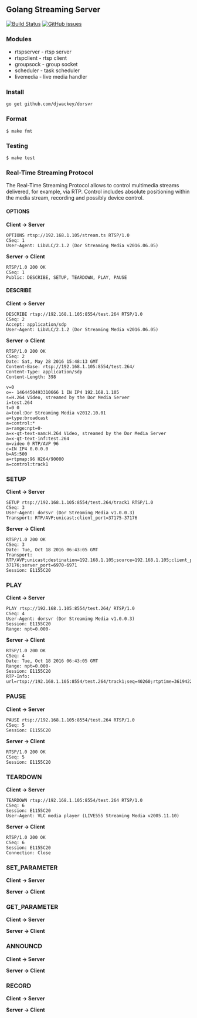 ## Golang Streaming Server ##

[![Build Status](https://travis-ci.org/djwackey/dorsvr.svg?branch=master)](https://travis-ci.org/djwackey/dorsvr) [![GitHub issues](https://img.shields.io/github/issues/djwackey/dorsvr.svg)](https://github.com/djwackey/dorsvr/issues)
### Modules ###
* rtspserver - rtsp server
* rtspclient - rtsp client
* groupsock  - group socket
* scheduler  - task scheduler
* livemedia  - live media handler

### Install ###
	go get github.com/djwackey/dorsvr

### Format ###
	$ make fmt

### Testing ###
	$ make test

### Real-Time Streaming Protocol ###
The Real-Time Streaming Protocol allows to control multimedia streams delivered, for example, via RTP. Control includes absolute positioning within the media stream, recording and possibly device control.

#### OPTIONS ####
**Client -> Server**

	OPTIONS rtsp://192.168.1.105/stream.ts RTSP/1.0
	CSeq: 1
	User-Agent: LibVLC/2.1.2 (Dor Streaming Media v2016.06.05)
**Server -> Client**

	RTSP/1.0 200 OK
    CSeq: 1
    Public: DESCRIBE, SETUP, TEARDOWN, PLAY, PAUSE

#### DESCRIBE ####
**Client -> Server**

	DESCRIBE rtsp://192.168.1.105:8554/test.264 RTSP/1.0
	CSeq: 2
    Accept: application/sdp
    User-Agent: LibVLC/2.1.2 (Dor Streaming Media v2016.06.05)
**Server -> Client**

	RTSP/1.0 200 OK
	CSeq: 2
	Date: Sat, May 28 2016 15:48:13 GMT
	Content-Base: rtsp://192.168.1.105:8554/test.264/
	Content-Type: application/sdp
	Content-Length: 398

	v=0
	o=- 1464450493310666 1 IN IP4 192.168.1.105
	s=H.264 Video, streamed by the Dor Media Server
	i=test.264
	t=0 0
	a=tool:Dor Streaming Media v2012.10.01
	a=type:broadcast
	a=control:*
	a=range:npt=0-
	a=x-qt-text-nam:H.264 Video, streamed by the Dor Media Server
	a=x-qt-text-inf:test.264
	m=video 0 RTP/AVP 96
	c=IN IP4 0.0.0.0
	b=AS:500
	a=rtpmap:96 H264/90000
	a=control:track1

### SETUP ###
**Client -> Server**

	SETUP rtsp://192.168.1.105:8554/test.264/track1 RTSP/1.0
	CSeq: 3
	User-Agent: dorsvr (Dor Streaming Media v1.0.0.3)
	Transport: RTP/AVP;unicast;client_port=37175-37176

**Server -> Client**

	RTSP/1.0 200 OK
	CSeq: 3
	Date: Tue, Oct 18 2016 06:43:05 GMT
	Transport: RTP/AVP;unicast;destination=192.168.1.105;source=192.168.1.105;client_port=37175-37176;server_port=6970-6971
	Session: E1155C20

### PLAY ###
**Client -> Server**

	PLAY rtsp://192.168.1.105:8554/test.264/ RTSP/1.0
	CSeq: 4
	User-Agent: dorsvr (Dor Streaming Media v1.0.0.3)
	Session: E1155C20
	Range: npt=0.000-

**Server -> Client**

	RTSP/1.0 200 OK
	CSeq: 4
	Date: Tue, Oct 18 2016 06:43:05 GMT
	Range: npt=0.000-
	Session: E1155C20
	RTP-Info: url=rtsp://192.168.1.105:8554/test.264/track1;seq=40260;rtptime=3619422277

### PAUSE ###
**Client -> Server**

	PAUSE rtsp://192.168.1.105:8554/test.264 RTSP/1.0
	CSeq: 5
    Session: E1155C20

**Server -> Client**

	RTSP/1.0 200 OK
    CSeq: 5
	Session: E1155C20

### TEARDOWN ###
**Client -> Server**

	TEARDOWN rtsp://192.168.1.105:8554/test.264 RTSP/1.0
	CSeq: 6
	Session: E1155C20
	User-Agent: VLC media player (LIVE555 Streaming Media v2005.11.10)

**Server -> Client**

	RTSP/1.0 200 OK
	CSeq: 6
	Session: E1155C20
	Connection: Close

### SET_PARAMETER ###
**Client -> Server**

**Server -> Client**

### GET_PARAMETER ###
**Client -> Server**

**Server -> Client**

### ANNOUNCD ###
**Client -> Server**

**Server -> Client**

### RECORD ###
**Client -> Server**

**Server -> Client**

